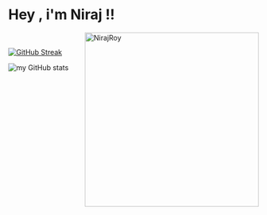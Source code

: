 # Hey , i'm Niraj !!


<img width="350px" align="right" src="https://github-readme-stats.vercel.app/api/top-langs/?username=NirajRoy43&layout=compact&hide_border=true&bg_color=0d1117" alt="NirajRoy">
<br/>


[![GitHub Streak](https://github-readme-streak-stats.herokuapp.com?user=NirajRoy43&theme=Javascript-dark&date_format=j%20M%5B%20Y%5D)](https://git.io/streak-stats)
<br/>

![my GitHub stats](https://github-readme-stats.vercel.app/api?username=NirajRoy43&theme=highcontrast&show_icons=true)





